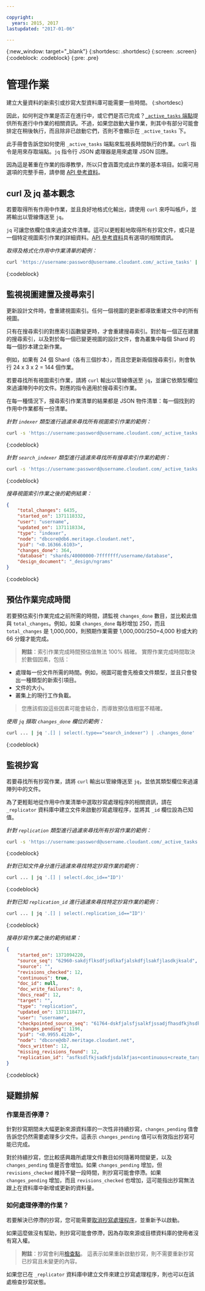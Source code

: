 ```yaml
---

copyright:
  years: 2015, 2017
lastupdated: "2017-01-06"

---
```


{:new_window: target="_blank"}
{:shortdesc: .shortdesc}
{:screen: .screen}
{:codeblock: .codeblock}
{:pre: .pre}

# 管理作業

建立大量資料的新索引或抄寫大型資料庫可能需要一些時間。
{:shortdesc}

因此，如何判定作業是否正在進行中，或它們是否已完成？[`_active_tasks` 端點](../api/active_tasks.html)提供所有進行中作業的相關資訊。不過，如果您啟動大量作業，則其中有部分可能會排定在稍後執行，而且除非已啟動它們，否則不會顯示在 `_active_tasks` 下。

此手冊會告訴您如何使用 `_active_tasks` 端點來監視長時間執行的作業。`curl` 指令是用來存取端點。`jq` 指令行 JSON 處理器是用來處理 JSON 回應。

因為這是著重在作業的指導教學，所以只會涵蓋完成此作業的基本項目。如需可用選項的完整手冊，請參閱 [API 參考資料](../api/index.html)。

## curl 及 jq 基本觀念

若要取得所有作用中作業，並且良好地格式化輸出，請使用 `curl` 來呼叫帳戶，並將輸出以管線傳送至 `jq`。

`jq` 可讓您依欄位值來過濾文件清單。這可以更輕鬆地取得所有抄寫文件，或只是一個特定視圖索引作業的詳細資料。[API 參考資料](../api/index.html)具有選項的相關資訊。

_取得及格式化作用中作業清單的範例：_

```sh
curl 'https://username:password@username.cloudant.com/_active_tasks' | jq '.'
```
{:codeblock}

## 監視視圖建置及搜尋索引

更新設計文件時，會重建視圖索引。任何一個視圖的更新都導致重建文件中的所有視圖。

只有在搜尋索引的對應索引函數變更時，才會重建搜尋索引。對於每一個正在建置的搜尋索引，以及對於每一個已變更視圖的設計文件，會為叢集中每個 Shard 的每一個抄本建立新作業。

例如，如果有 24 個 Shard（各有三個抄本），而且您更新兩個搜尋索引，則會執行 24 x 3 x 2 = 144 個作業。

若要尋找所有視圖索引作業，請將 `curl` 輸出以管線傳送至 `jq`，並讓它依類型欄位來過濾陣列中的文件。對應的指令適用於搜尋索引作業。

在每一種情況下，搜尋索引作業清單的結果都是 JSON 物件清單：每一個找到的作用中作業都有一份清單。

_針對 `indexer` 類型進行過濾來尋找所有視圖索引作業的範例：_

```sh
curl -s 'https://username:password@username.cloudant.com/_active_tasks' | jq '.[] | select(.type=="indexer")'
```
{:codeblock}

_針對 `search_indexer` 類型進行過濾來尋找所有搜尋索引作業的範例：_

```sh
curl -s 'https://username:password@username.cloudant.com/_active_tasks' | jq '.[] | select(.type=="search_indexer")'
```
{:codeblock}

_搜尋視圖索引作業之後的範例結果：_

```json
{
    "total_changes": 6435,
    "started_on": 1371118332,
    "user": "username",
    "updated_on": 1371118334,
    "type": "indexer",
    "node": "dbcore@db6.meritage.cloudant.net",
    "pid": "<0.16366.6103>",
    "changes_done": 364,
    "database": "shards/40000000-7fffffff/username/database",
    "design_document": "_design/ngrams"
}
```
{:codeblock}

## 預估作業完成時間

若要預估索引作業完成之前所需的時間，請監視 `changes_done` 數目，並比較此值與 `total_changes`。例如，如果 `changes_done` 每秒增加 250，而且 `total_changes` 是 1,000,000，則預期作業需要 1,000,000/250=4,000 秒或大約 66 分鐘才能完成。

>   **附註**：索引作業完成時間預估值無法 100% 精確。
    實際作業完成時間取決於數個因素，包括：

-   處理每一份文件所需的時間。例如，視圖可能會先檢查文件類型，並且只會發出一種類型的新索引項目。
-   文件的大小。
-   叢集上的現行工作負載。

>   您應該假設這些因素可能會結合，而導致預估值相當不精確。

_使用 `jq` 擷取 `changes_done` 欄位的範例：_

```sh
curl ... | jq '.[] | select(.type=="search_indexer") | .changes_done'
```
{:codeblock}

## 監視抄寫

若要尋找所有抄寫作業，請將 `curl` 輸出以管線傳送至 `jq`，並依其類型欄位來過濾陣列中的文件。

為了更輕鬆地從作用中作業清單中選取抄寫處理程序的相關資訊，請在 `_replicator` 資料庫中建立文件來啟動抄寫處理程序，並將其 `_id` 欄位設為已知值。

_針對 `replication` 類型進行過濾來尋找所有抄寫作業的範例：_

```sh
curl -s 'https://username:password@username.cloudant.com/_active_tasks' | jq '.[] | select(.type=="replication")'
```
{:codeblock}

_針對已知文件身分進行過濾來尋找特定抄寫作業的範例：_

```sh
curl ... | jq '.[] | select(.doc_id=="ID")'
```
{:codeblock}

_針對已知 `replication_id` 進行過濾來尋找特定抄寫作業的範例：_

```sh
curl ... | jq '.[] | select(.replication_id=="ID")'
```
{:codeblock}

_搜尋抄寫作業之後的範例結果：_

```json
{
    "started_on": 1371094220,
    "source_seq": "62960-sakdjflksdfjsdlkafjalskdfjlsakfjlasdkjksald",
    "source": "",
    "revisions_checked": 12,
    "continuous": true,
    "doc_id": null,
    "doc_write_failures": 0,
    "docs_read": 12,
    "target": "",
    "type": "replication",
    "updated_on": 1371118477,
    "user": "username",
    "checkpointed_source_seq": "61764-dskfjalsfjsalkfjssadjfhasdfkjhsdkfhsdkf",
    "changes_pending": 1196,
    "pid": "<0.9955.4120>",
    "node": "dbcore@db7.meritage.cloudant.net",
    "docs_written": 12,
    "missing_revisions_found": 12,
    "replication_id": "asfksdlfkjsadkfjsdalkfjas+continuous+create_target"
}
```
{:codeblock}

## 疑難排解

### 作業是否停滯？

針對抄寫期間未大幅更新來源資料庫的一次性非持續抄寫，`changes_pending` 值會告訴您仍然需要處理多少文件。這表示 `changes_pending` 值可以有效指出抄寫可能已完成。

對於持續抄寫，您比較感興趣所處理文件數目如何隨著時間變更，以及 `changes_pending` 值是否會增加。如果 `changes_pending` 增加，但 `revisions_checked` 維持不變一段時間，則抄寫可能會停滯。如果 `changes_pending` 增加，而且 `revisions_checked` 也增加，這可能指出抄寫無法跟上在資料庫中新增或更新的資料量。

### 如何處理停滯的作業？

若要解決已停滯的抄寫，您可能需要[取消抄寫處理程序](../api/replication.html#cancelling-a-replication)，並重新予以啟動。

如果這麼做沒有幫助，則抄寫可能會停滯，因為存取來源或目標資料庫的使用者沒有寫入權。

>   **附註**：抄寫會利用[檢查點](replication_guide.html#checkpoints)。
    這表示如果重新啟動抄寫，則不需要重新抄寫已抄寫且未變更的內容。

如果您已在 `_replicator` 資料庫中建立文件來建立抄寫處理程序，則也可以在該處檢查抄寫狀態。
